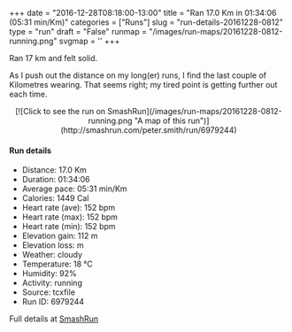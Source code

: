 +++
date = "2016-12-28T08:18:00-13:00"
title = "Ran 17.0 Km in 01:34:06 (05:31 min/Km)"
categories = ["Runs"]
slug = "run-details-20161228-0812"
type = "run"
draft = "False"
runmap = "/images/run-maps/20161228-0812-running.png"
svgmap = '<polyline points="0 61, 1 60, 3 61, 4 61, 5 61, 5 61, 12 53, 13 53, 13 52, 13 52, 14 52, 15 53, 18 50, 19 49, 20 48, 21 47, 25 46, 29 47, 32 44, 34 43, 41 44, 44 45, 49 50, 51 51, 55 51, 58 51, 63 50, 66 48, 70 49, 72 49, 74 49, 76 48, 77 46, 75 42, 75 41, 76 41, 82 41, 84 40, 86 39, 90 41, 92 43, 97 44, 99 44, 100 43, 99 44, 96 44, 92 44, 90 41, 86 39, 82 41, 76 41, 75 41, 76 43, 77 46, 75 48, 72 49, 70 48, 66 48, 64 49, 58 51, 55 51, 50 51, 47 49, 44 46, 42 44, 34 44, 31 44, 29 47, 25 45, 21 47, 18 50, 11 53, 11 54, 9 57">'
+++

Ran 17 km and felt solid. 

As I push out the distance on my long(er) runs, I find the last couple of Kilometres wearing. That seems right; my tired point is getting further out each time. 



<!--more-->

<center>
[![Click to see the run on SmashRun](/images/run-maps/20161228-0812-running.png "A map of this run")](http://smashrun.com/peter.smith/run/6979244)
</center>

#### Run details

* Distance: 17.0 Km
* Duration: 01:34:06
* Average pace: 05:31 min/Km
* Calories: 1449 Cal
* Heart rate (ave): 152 bpm
* Heart rate (max): 152 bpm
* Heart rate (min): 152 bpm
* Elevation gain: 112 m
* Elevation loss:  m
* Weather: cloudy
* Temperature: 18 &deg;C
* Humidity: 92%
* Activity: running
* Source: tcxfile
* Run ID: 6979244

Full details at [SmashRun](http://smashrun.com/peter.smith/run/6979244)